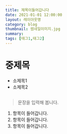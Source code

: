 ```yaml
---
title: 제목이들어갑니다
date: 2021-01-01 12:00:00
layout: 레이아웃명
category: blog
thumbnail: 썸네일이미지.jpg
summary: 
tags: [태그1,태그2]
---
```


# 중제목
* 소제목1
* 소제목2

```js

```

> 문장을 입력해 봅니다.

1. 항목이 들어갑니다.
2. 항목이 들어갑니다.
3. 항목이 들어갑니다.
